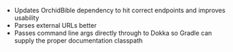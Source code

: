 ---
---

- Updates OrchidBible dependency to hit correct endpoints and improves usability
- Parses external URLs better
- Passes command line args directly through to Dokka so Gradle can supply the proper documentation classpath
